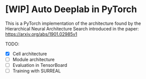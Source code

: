 # [WIP] Auto Deeplab in PyTorch 

This is a PyTorch implementation of the architecture found by the Hierarchical Neural Architecture Search introduced in the paper: https://arxiv.org/abs/1901.02985v1

TODO:
- [x]  Cell architecture
- [ ]  Module architecture
- [ ]  Evaluation in TensorBoard
- [ ]  Training with SURREAL
